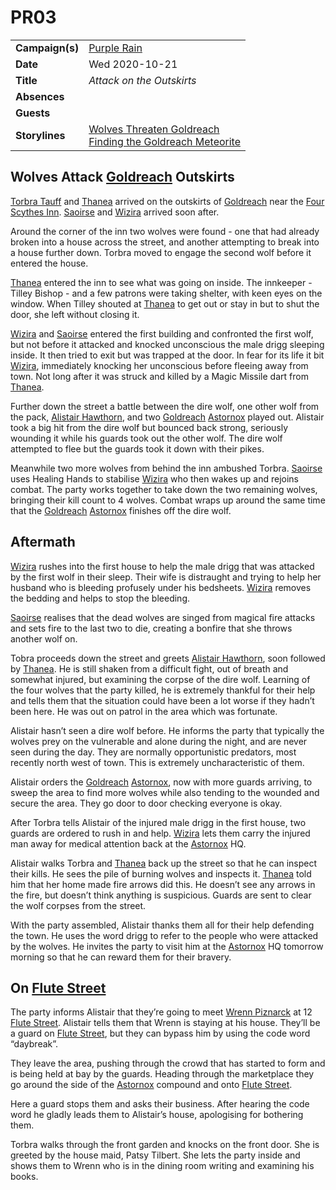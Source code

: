 # PR03

|||
| --- | --- |
| **Campaign(s)** | [Purple Rain](../campaigns/purple-rain.md) | session.2
| **Date** | Wed 2020-10-21 |
| **Title** | *Attack on the Outskirts* |
| **Absences** | |
| **Guests** | |
| **Storylines** | [Wolves Threaten Goldreach](../storylines/ended/wolves-threaten-goldreach.md)<br />[Finding the Goldreach Meteorite](../storylines/ended/finding-the-goldreach-meteorite.md) |

## Wolves Attack [Goldreach](../civilisations/kingdom-of-astor/SETTLEMENTS/GOLDREACH/README.md) Outskirts

[Torbra Tauff](../characters/torbra-tauff.md) and [Thanea](../../../astarus/people/thanea.md) arrived on the outskirts of [Goldreach](../civilisations/kingdom-of-astor/SETTLEMENTS/GOLDREACH/README.md) near the [Four Scythes Inn](../civilisations/kingdom-of-astor/SETTLEMENTS/GOLDREACH/four-scythes-inn.md). [Saoirse](../../../astarus/people/saoirse.md) and [Wizira](../characters/wizira.md) arrived soon after.

Around the corner of the inn two wolves were found - one that had already broken into a house across the street, and another attempting to break into a house further down. Torbra moved to engage the second wolf before it entered the house.

[Thanea](../../../astarus/people/thanea.md) entered the inn to see what was going on inside. The innkeeper - Tilley Bishop - and a few patrons were taking shelter, with keen eyes on the window. When Tilley shouted at [Thanea](../../../astarus/people/thanea.md) to get out or stay in but to shut the door, she left without closing it.

[Wizira](../characters/wizira.md) and [Saoirse](../../../astarus/people/saoirse.md) entered the first building and confronted the first wolf, but not before it attacked and knocked unconscious the male drigg sleeping inside. It then tried to exit but was trapped at the door. In fear for its life it bit [Wizira](../characters/wizira.md), immediately knocking her unconscious before fleeing away from town. Not long after it was struck and killed by a Magic Missile dart from [Thanea](../../../astarus/people/thanea.md).

Further down the street a battle between the dire wolf, one other wolf from the pack, [Alistair Hawthorn](../characters/alistair-hawthorn.md), and two [Goldreach](../civilisations/kingdom-of-astor/SETTLEMENTS/GOLDREACH/README.md) [Astornox](../organisations/astornox/astornox.md) played out. Alistair took a big hit from the dire wolf but bounced back strong, seriously wounding it while his guards took out the other wolf. The dire wolf attempted to flee but the guards took it down with their pikes.

Meanwhile two more wolves from behind the inn ambushed Torbra. [Saoirse](../../../astarus/people/saoirse.md) uses Healing Hands to stabilise [Wizira](../characters/wizira.md) who then wakes up and rejoins combat. The party works together to take down the two remaining wolves, bringing their kill count to 4 wolves. Combat wraps up around the same time that the [Goldreach](../civilisations/kingdom-of-astor/SETTLEMENTS/GOLDREACH/README.md) [Astornox](../organisations/astornox/astornox.md) finishes off the dire wolf.

## Aftermath

[Wizira](../characters/wizira.md) rushes into the first house to help the male drigg that was attacked by the first wolf in their sleep. Their wife is distraught and trying to help her husband who is bleeding profusely under his bedsheets. [Wizira](../characters/wizira.md) removes the bedding and helps to stop the bleeding.

[Saoirse](../../../astarus/people/saoirse.md) realises that the dead wolves are singed from magical fire attacks and sets fire to the last two to die, creating a bonfire that she throws another wolf on.

Tobra proceeds down the street and greets [Alistair Hawthorn](../characters/alistair-hawthorn.md), soon followed by [Thanea](../../../astarus/people/thanea.md). He is still shaken from a difficult fight, out of breath and somewhat injured, but examining the corpse of the dire wolf. Learning of the four wolves that the party killed, he is extremely thankful for their help and tells them that the situation could have been a lot worse if they hadn’t been here. He was out on patrol in the area which was fortunate.

Alistair hasn’t seen a dire wolf before. He informs the party that typically the wolves prey on the vulnerable and alone during the night, and are never seen during the day. They are normally opportunistic predators, most recently north west of town. This is extremely uncharacteristic of them.

Alistair orders the [Goldreach](../civilisations/kingdom-of-astor/SETTLEMENTS/GOLDREACH/README.md) [Astornox](../organisations/astornox/astornox.md), now with more guards arriving, to sweep the area to find more wolves while also tending to the wounded and secure the area. They go door to door checking everyone is okay.

After Torbra tells Alistair of the injured male drigg in the first house, two guards are ordered to rush in and help. [Wizira](../characters/wizira.md) lets them carry the injured man away for medical attention back at the [Astornox](../organisations/astornox/astornox.md) HQ.

Alistair walks Torbra and [Thanea](../../../astarus/people/thanea.md) back up the street so that he can inspect their kills. He sees the pile of burning wolves and inspects it. [Thanea](../../../astarus/people/thanea.md) told him that her home made fire arrows did this. He doesn’t see any arrows in the fire, but doesn’t think anything is suspicious. Guards are sent to clear the wolf corpses from the street.

With the party assembled, Alistair thanks them all for their help defending the town. He uses the word drigg to refer to the people who were attacked by the wolves. He invites the party to visit him at the [Astornox](../organisations/astornox/astornox.md) HQ tomorrow morning so that he can reward them for their bravery.

## On [Flute Street](../civilisations/kingdom-of-astor/SETTLEMENTS/GOLDREACH/flute-street.md)

The party informs Alistair that they’re going to meet [Wrenn Piznarck](../characters/wrenn-piznarck.md) at 12 [Flute Street](../civilisations/kingdom-of-astor/SETTLEMENTS/GOLDREACH/flute-street.md). Alistair tells them that Wrenn is staying at his house. They’ll be a guard on [Flute Street](../civilisations/kingdom-of-astor/SETTLEMENTS/GOLDREACH/flute-street.md), but they can bypass him by using the code word “daybreak”.

They leave the area, pushing through the crowd that has started to form and is being held at bay by the guards. Heading through the marketplace they go around the side of the [Astornox](../organisations/astornox/astornox.md) compound and onto [Flute Street](../civilisations/kingdom-of-astor/SETTLEMENTS/GOLDREACH/flute-street.md).

Here a guard stops them and asks their business. After hearing the code word he gladly leads them to Alistair’s house, apologising for bothering them.

Torbra walks through the front garden and knocks on the front door. She is greeted by the house maid, Patsy Tilbert. She lets the party inside and shows them to Wrenn who is in the dining room writing and examining his books.
